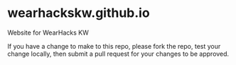 # wearhackskw.github.io
Website for WearHacks KW

If you have a change to make to this repo, please fork the repo, test your change locally, then submit a pull request for your changes to be approved.
